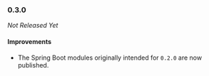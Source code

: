 ### 0.3.0

_Not Released Yet_

#### Improvements

- The Spring Boot modules originally intended for `0.2.0` are now published.

